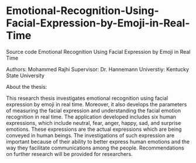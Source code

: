 # Emotional-Recognition-Using-Facial-Expression-by-Emoji-in-Real-Time
Source code Emotional Recognition Using Facial Expression by Emoji in Real Time

Authors: Mohammed Rajhi
Supervisor: Dr. Hannemann 
Universtiy: Kentucky State University

About the thesis: 

This research thesis investigates emotional recognition using facial expression by emoji in real time. Moreover, it also develops the parameters of measuring the facial expression and understanding the facial emotion recognition in real time. The application developed includes six human expressions, which include neutral, fear, anger, happy, sad, and surprise emotions. These expressions are the actual expressions which are being conveyed in human beings. The investigations of such expression are important because of their ability to better express human emotions and the way they facilitate communications among the people. Recommendations on further research will be provided for researchers.

